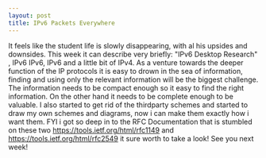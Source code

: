 ```yaml
---
layout: post
title: IPv6 Packets Everywhere
---
```


It feels like the student life is slowly disappearing, with al his upsides and downsides. This week it can describe very briefly: "IPv6 Desktop Research" , IPv6 IPv6, IPv6 and a little bit of IPv4. As a venture towards the deeper function of the IP protocols it is easy to drown in the sea of information, finding and using only the relevant information will be the biggest challenge. The information needs to be compact enough so it easy to find the right information. On the other hand it needs to be complete enough to be valuable. 
I also started to get rid of the thirdparty schemes and started to draw my own schemes and diagrams, now i can make them exactly how i want them. 
FYI i got so deep in to the RFC Documentation that is stumbled on these two https://tools.ietf.org/html/rfc1149 and https://tools.ietf.org/html/rfc2549 it sure worth to take a look! See you next week!